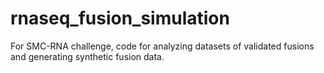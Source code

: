 # rnaseq_fusion_simulation
For SMC-RNA challenge, code for analyzing datasets of validated fusions and generating synthetic fusion data.





